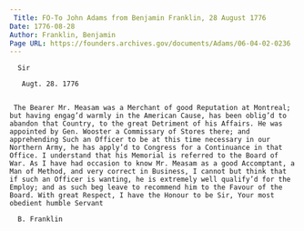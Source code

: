 ```yaml
---
 Title: FO-To John Adams from Benjamin Franklin, 28 August 1776
Date: 1776-08-28
Author: Franklin, Benjamin
Page URL: https://founders.archives.gov/documents/Adams/06-04-02-0236
---
```


     
      Sir
      
       Augt. 28. 1776
      
     
     The Bearer Mr. Measam was a Merchant of good Reputation at Montreal; but having engag’d warmly in the American Cause, has been oblig’d to abandon that Country, to the great Detriment of his Affairs. He was appointed by Gen. Wooster a Commissary of Stores there; and apprehending Such an Officer to be at this time necessary in our Northern Army, he has apply’d to Congress for a Continuance in that Office. I understand that his Memorial is referred to the Board of War. As I have had occasion to know Mr. Measam as a good Accomptant, a Man of Method, and very correct in Business, I cannot but think that if such an Officer is wanting, he is extremely well qualify’d for the Employ; and as such beg leave to recommend him to the Favour of the Board. With great Respect, I have the Honour to be Sir, Your most obedient humble Servant
     
      B. Franklin
     
    
